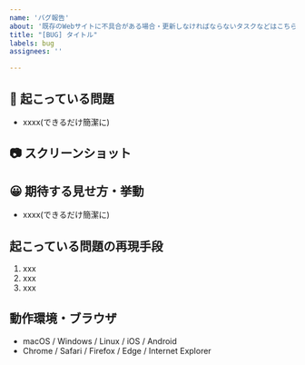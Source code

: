 ```yaml
---
name: 'バグ報告'
about: '既存のWebサイトに不具合がある場合・更新しなければならないタスクなどはこちら'
title: "[BUG] タイトル"
labels: bug
assignees: ''

---
```


## 🤨 起こっている問題
- xxxx(できるだけ簡潔に)

## 📷 スクリーンショット
<!-- バグであればdeveloper toolからコンソールも合わせて添付 -->

## 😀 期待する見せ方・挙動
- xxxx(できるだけ簡潔に)


## 起こっている問題の再現手段
1. xxx
2. xxx
3. xxx

## 動作環境・ブラウザ
- macOS / Windows / Linux / iOS / Android
- Chrome / Safari / Firefox / Edge / Internet Explorer
